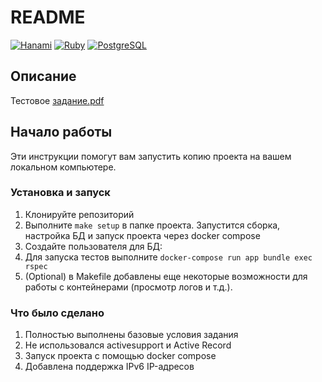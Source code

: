 # README

[![Hanami](https://img.shields.io/badge/Hanami-2.2.1-brightgreen)](https://hanamirb.org/)
[![Ruby](https://img.shields.io/badge/Ruby-3.2.6-red)](https://www.ruby-lang.org/)
[![PostgreSQL](https://img.shields.io/badge/PostgreSQL-%3E%3D%2015-blue)](https://www.postgresql.org/)

## Описание

Тестовое [задание.pdf](https://github.com/user-attachments/files/18563058/default.pdf)

## Начало работы

Эти инструкции помогут вам запустить копию проекта на вашем локальном компьютере.

### Установка и запуск

1. Клонируйте репозиторий
2. Выполните `make setup` в папке проекта. Запустится сборка, настройка БД и запуск проекта через docker compose
3. Создайте пользователя для БД:
4. Для запуска тестов выполните `docker-compose run app bundle exec rspec`
5. (Optional) в Makefile добавлены еще некоторые возможности для работы с контейнерами (просмотр логов и т.д.).

### Что было сделано

1. Полностью выполнены базовые условия задания
2. Не использовался activesupport и Active Record
3. Запуск проекта с помощью docker compose
4. Добавлена поддержка IPv6 IP-адресов
